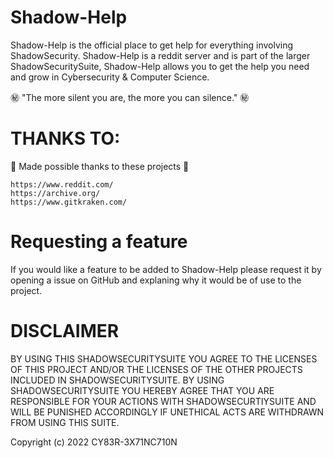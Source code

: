 # Shadow-Help

Shadow-Help is the official place to get help for everything involving ShadowSecurity. Shadow-Help is a reddit server and is part of the larger ShadowSecuritySuite, Shadow-Help allows you to get the help you need and grow in Cybersecurity & Computer Science.

㊙️ "The more silent you are, the more you can silence." ㊙️

# THANKS TO:

💖 Made possible thanks to these projects 💖

```
https://www.reddit.com/
https://archive.org/
https://www.gitkraken.com/
```
# Requesting a feature

If you would like a feature to be added to Shadow-Help please request it by opening a issue on GitHub and explaning why it would be of use to the project.

# DISCLAIMER

BY USING THIS SHADOWSECURITYSUITE YOU AGREE TO THE LICENSES OF THIS PROJECT AND/OR THE LICENSES OF THE OTHER PROJECTS INCLUDED IN SHADOWSECURITYSUITE. BY USING SHADOWSECURITYSUITE YOU HEREBY AGREE THAT YOU ARE RESPONSIBLE FOR YOUR ACTIONS WITH SHADOWSECURTIYSUITE AND WILL BE PUNISHED ACCORDINGLY IF UNETHICAL ACTS ARE WITHDRAWN FROM USING THIS SUITE. 

Copyright (c) 2022 CY83R-3X71NC710N
